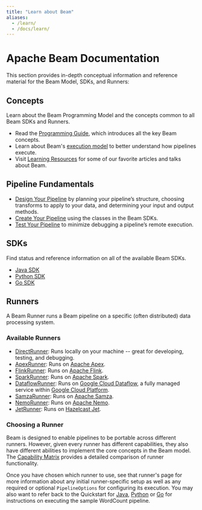```yaml
---
title: "Learn about Beam"
aliases:
  - /learn/
  - /docs/learn/
---
```

<!--
Licensed under the Apache License, Version 2.0 (the "License");
you may not use this file except in compliance with the License.
You may obtain a copy of the License at

http://www.apache.org/licenses/LICENSE-2.0

Unless required by applicable law or agreed to in writing, software
distributed under the License is distributed on an "AS IS" BASIS,
WITHOUT WARRANTIES OR CONDITIONS OF ANY KIND, either express or implied.
See the License for the specific language governing permissions and
limitations under the License.
-->

# Apache Beam Documentation

This section provides in-depth conceptual information and reference material for the Beam Model, SDKs, and Runners:

## Concepts

Learn about the Beam Programming Model and the concepts common to all Beam SDKs and Runners.

* Read the [Programming Guide](/documentation/programming-guide/), which introduces all the key Beam concepts.
* Learn about Beam's [execution model](/documentation/runtime/model) to better understand how pipelines execute.
* Visit [Learning Resources](/documentation/resources/learning-resources) for some of our favorite articles and talks about Beam.

## Pipeline Fundamentals

* [Design Your Pipeline](/documentation/pipelines/design-your-pipeline/) by planning your pipeline’s structure, choosing transforms to apply to your data, and determining your input and output methods.
* [Create Your Pipeline](/documentation/pipelines/create-your-pipeline/) using the classes in the Beam SDKs.
* [Test Your Pipeline](/documentation/pipelines/test-your-pipeline/) to minimize debugging a pipeline’s remote execution.

## SDKs

Find status and reference information on all of the available Beam SDKs.

* [Java SDK](/documentation/sdks/java/)
* [Python SDK](/documentation/sdks/python/)
* [Go SDK](/documentation/sdks/go/)

## Runners

A Beam Runner runs a Beam pipeline on a specific (often distributed) data processing system.

### Available Runners

* [DirectRunner](/documentation/runners/direct/): Runs locally on your machine -- great for developing, testing, and debugging.
* [ApexRunner](/documentation/runners/apex/): Runs on [Apache Apex](https://apex.apache.org).
* [FlinkRunner](/documentation/runners/flink/): Runs on [Apache Flink](https://flink.apache.org).
* [SparkRunner](/documentation/runners/spark/): Runs on [Apache Spark](https://spark.apache.org).
* [DataflowRunner](/documentation/runners/dataflow/): Runs on [Google Cloud Dataflow](https://cloud.google.com/dataflow), a fully managed service within [Google Cloud Platform](https://cloud.google.com/).
* [SamzaRunner](/documentation/runners/samza/): Runs on [Apache Samza](https://samza.apache.org).
* [NemoRunner](/documentation/runners/nemo/): Runs on [Apache Nemo](https://nemo.apache.org).
* [JetRunner](/documentation/runners/jet/): Runs on [Hazelcast Jet](https://jet.hazelcast.org/).

### Choosing a Runner

Beam is designed to enable pipelines to be portable across different runners. However, given every runner has different capabilities, they also have different abilities to implement the core concepts in the Beam model. The [Capability Matrix](/documentation/runners/capability-matrix/) provides a detailed comparison of runner functionality.

Once you have chosen which runner to use, see that runner's page for more information about any initial runner-specific setup as well as any required or optional `PipelineOptions` for configuring its execution. You may also want to refer back to the Quickstart for [Java](/get-started/quickstart-java), [Python](/get-started/quickstart-py) or [Go](/get-started/quickstart-go) for instructions on executing the sample WordCount pipeline.
